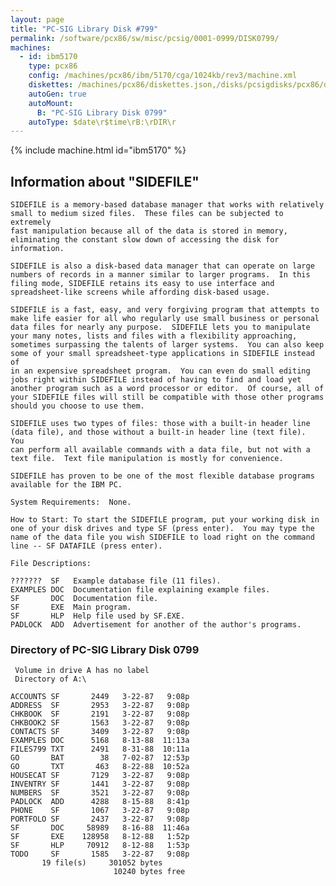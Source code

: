 ```yaml
---
layout: page
title: "PC-SIG Library Disk #799"
permalink: /software/pcx86/sw/misc/pcsig/0001-0999/DISK0799/
machines:
  - id: ibm5170
    type: pcx86
    config: /machines/pcx86/ibm/5170/cga/1024kb/rev3/machine.xml
    diskettes: /machines/pcx86/diskettes.json,/disks/pcsigdisks/pcx86/diskettes.json
    autoGen: true
    autoMount:
      B: "PC-SIG Library Disk 0799"
    autoType: $date\r$time\rB:\rDIR\r
---
```


{% include machine.html id="ibm5170" %}

## Information about "SIDEFILE"

    SIDEFILE is a memory-based database manager that works with relatively
    small to medium sized files.  These files can be subjected to extremely
    fast manipulation because all of the data is stored in memory,
    eliminating the constant slow down of accessing the disk for
    information.
    
    SIDEFILE is also a disk-based data manager that can operate on large
    numbers of records in a manner similar to larger programs.  In this
    filing mode, SIDEFILE retains its easy to use interface and
    spreadsheet-like screens while affording disk-based usage.
    
    SIDEFILE is a fast, easy, and very forgiving program that attempts to
    make life easier for all who regularly use small business or personal
    data files for nearly any purpose.  SIDEFILE lets you to manipulate
    your many notes, lists and files with a flexibility approaching,
    sometimes surpassing the talents of larger systems.  You can also keep
    some of your small spreadsheet-type applications in SIDEFILE instead of
    in an expensive spreadsheet program.  You can even do small editing
    jobs right within SIDEFILE instead of having to find and load yet
    another program such as a word processor or editor.  Of course, all of
    your SIDEFILE files will still be compatible with those other programs
    should you choose to use them.
    
    SIDEFILE uses two types of files: those with a built-in header line
    (data file), and those without a built-in header line (text file).  You
    can perform all available commands with a data file, but not with a
    text file.  Text file manipulation is mostly for convenience.
    
    SIDEFILE has proven to be one of the most flexible database programs
    available for the IBM PC.
    
    System Requirements:  None.
    
    How to Start: To start the SIDEFILE program, put your working disk in
    one of your disk drives and type SF (press enter).  You may type the
    name of the data file you wish SIDEFILE to load right on the command
    line -- SF DATAFILE (press enter).
    
    File Descriptions:
    
    ???????  SF   Example database file (11 files).
    EXAMPLES DOC  Documentation file explaining example files.
    SF       DOC  Documentation file.
    SF       EXE  Main program.
    SF       HLP  Help file used by SF.EXE.
    PADLOCK  ADD  Advertisement for another of the author's programs.

### Directory of PC-SIG Library Disk 0799

     Volume in drive A has no label
     Directory of A:\

    ACCOUNTS SF       2449   3-22-87   9:08p
    ADDRESS  SF       2953   3-22-87   9:08p
    CHKBOOK  SF       2191   3-22-87   9:08p
    CHKBOOK2 SF       1563   3-22-87   9:08p
    CONTACTS SF       3409   3-22-87   9:08p
    EXAMPLES DOC      5168   8-13-88  11:13a
    FILES799 TXT      2491   8-31-88  10:11a
    GO       BAT        38   7-02-87  12:53p
    GO       TXT       463   8-22-88  10:52a
    HOUSECAT SF       7129   3-22-87   9:08p
    INVENTRY SF       1441   3-22-87   9:08p
    NUMBERS  SF       3521   3-22-87   9:08p
    PADLOCK  ADD      4288   8-15-88   8:41p
    PHONE    SF       1067   3-22-87   9:08p
    PORTFOLO SF       2437   3-22-87   9:08p
    SF       DOC     58989   8-16-88  11:46a
    SF       EXE    128958   8-12-88   1:52p
    SF       HLP     70912   8-12-88   1:53p
    TODO     SF       1585   3-22-87   9:08p
           19 file(s)     301052 bytes
                           10240 bytes free

